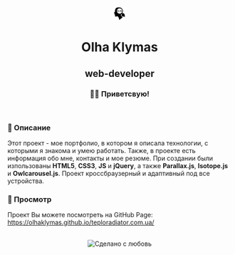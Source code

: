 <div align="center">
  <img src="https://github.com/OlhaKlymas/OlhaKlymas.github.io/blob/master/favicon/favicon-32x32.png"
      alt="web-developer" />
  <h1>Olha Klymas</h1>
  <h2>web-developer</h2>
</div>

<h3 align="center">👋🏼 Приветсвую!</h3>
<br> 

### 📜 Описание  
Этот проект - мое портфолио, в котором я описала технологии, с которыми я знакома и умею работать. 
Также, в проекте есть информация обо мне, контакты и мое резюме.
При создании были изпользованы <strong>HTML5</strong>, <strong>CSS3</strong>, <strong>JS</strong> и <strong>jQuery</strong>, а также <strong>Parallax.js</strong>, <strong>Isotope.js</strong> и <strong>Owlcarousel.js</strong>.
Проект кроссбраузерный и адаптивный под все устройства.

### 📸 Просмотр 
Проект Вы можете посмотреть на GitHub Page:<br> 
https://olhaklymas.github.io/teploradiator.com.ua/

<br> 
<div align="center">
    <img src="https://img.shields.io/badge/%D0%A1%D0%B4%D0%B5%D0%BB%D0%B0%D0%BD%D0%BE%20%D1%81-%F0%9F%96%A4-red.svg?longCache=true&style=for-the-badge&colorA=000&colorB=fedcba"
      alt="Сделано с любовь" />
</div>
